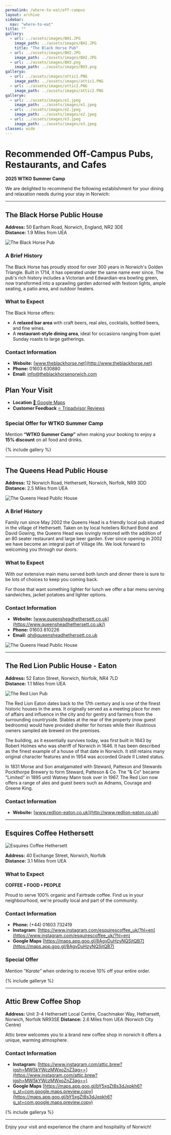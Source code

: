 ```yaml
---
permalink: /where-to-eat/off-campus
layout: archive
sidebar:
  nav: "where-to-eat"
title: ""
gallery:
  - url: ../assets/images/BH1.JPG
    image_path: ../assets/images/BH1.JPG
    title: "The Black Horse Pub"
  - url: ../assets/images/BH2.JPG
    image_path: ../assets/images/BH2.JPG
  - url: ../assets/images/BH3.png
    image_path: ../assets/images/BH3.png
gallerya:
  - url: ../assets/images/attic1.PNG
    image_path: ../assets/images/attic1.PNG
  - url: ../assets/images/attic2.PNG
    image_path: ../assets/images/attic2.PNG
gallerye:
  - url: ../assets/images/e1.jpeg
    image_path: ../assets/images/e1.jpeg
  - url: ../assets/images/e2.jpeg
    image_path: ../assets/images/e2.jpeg
  - url: ../assets/images/e3.jpeg
    image_path: ../assets/images/e3.jpeg
classes: wide
---
```

# Recommended Off-Campus Pubs, Restaurants, and Cafes  
**2025 WTKO Summer Camp**

We are delighted to recommend the following establishment for your dining and relaxation needs during your stay in Norwich:

---

## **The Black Horse Public House**  
**Address:** 50 Earlham Road, Norwich, England, NR2 3DE  
**Distance:** 1.9 Miles from UEA  

![The Black Horse Pub](../assets/images/BlackHorse.jpeg "The Black Horse Pub")

### **A Brief History**  
The Black Horse has proudly stood for over 300 years in Norwich's Golden Triangle. Built in 1714, it has operated under the same name ever since. The pub's rich history includes a Victorian and Edwardian-era bowling green, now transformed into a sprawling garden adorned with festoon lights, ample seating, a patio area, and outdoor heaters.

### **What to Expect**  
The Black Horse offers:  
- A **relaxed bar area** with craft beers, real ales, cocktails, bottled beers, and fine wines.  
- A **restaurant-style dining area**, ideal for occasions ranging from quiet Sunday roasts to large gatherings.  

### **Contact Information**  
- **Website:** [www.theblackhorse.net](http://www.theblackhorse.net)  
- **Phone:** 01603 630880  
- **Email:** [info@theblackhorsenorwich.com](mailto:info@theblackhorsenorwich.com)  

## Plan Your Visit

- **Location** [📍 Google Maps](https://g.co/kgs/YK9CE9v)  
- **Customer Feedback** [⭐ Tripadvisor Reviews](https://www.tripadvisor.co.uk/Restaurant_Review-g186342-d3835230-Reviews-The_Black_Horse-Norwich_Norfolk_East_Anglia_England.html)

### **Special Offer for WTKO Summer Camp**  
Mention **“WTKO Summer Camp”** when making your booking to enjoy a **15% discount** on all food and drinks.

{% include gallery %}

---

## **The Queens Head Public House**  
**Address:**  12 Norwich Road, Hethersett, Norwich, Norfolk, NR9 3DD
**Distance:** 2.5 Miles from UEA  

![The Queens Head Public House](../assets/images/qh2.jpeg "The Queens Head Public House")

### **A Brief History**  
Family run since May 2002 the Queens Head is a friendly local pub situated in the village of Hethersett.
Taken on by local hoteliers Richard Bond and David Gowing, the Queens Head was lovingly restored with the addition of an 80 seater restaurant and large beer garden. Ever since opening in 2002 we have become an integral part of Village life. We look forward to welcoming you through our doors.

### **What to Expect**  
With our extensive main menu served both lunch and dinner there is sure to be lots of choices to keep you coming back.

For those that want something lighter for lunch we offer a bar menu serving sandwiches, jacket potatoes and lighter options.

### **Contact Information**  
- **Website:** [www.queensheadhethersett.co.uk](https://www.queensheadhethersett.co.uk/)
- **Phone:** 01603 810226
- **Email:** [qh@queensheadhethersett.co.uk](mailto:qh@queensheadhethersett.co.uk)

![The Queens Head Public House](../assets/images/qh1.jpeg "The Queens Head Public House")


---

## **The Red Lion Public House - Eaton**  
**Address:** 52 Eaton Street, Norwich, Norfolk, NR4 7LD  
**Distance:** 1.1 Miles from UEA 

![The Red Lion Pub](../assets/images/red-lion.jpeg "The Red Lion Pub")

The Red Lion Eaton dates back to the 17th century and is one of the finest historic houses in the area. It originally served as a meeting place for men of affairs and influence in the city and for gentry and farmers from the surrounding countryside. Stables at the rear of the property (now guest bedrooms) would have provided shelter for horses while their illustrious owners sampled ale brewed on the premises.

The building, as it essentially survives today, was first built in 1643 by Robert Holmes who was sheriff of Norwich in 1646. It has been described as the finest example of a house of that date in Norwich. It still retains many original character features and in 1954 was accorded Grade II Listed status.

In 1831 Morse and Son amalgamated with Steward, Patteson and Stewards Pockthorpe Brewery to form Steward, Patteson & Co. The "& Co" became "Limited" in 1895 until Watney Mann took over in 1967. The Red Lion now offers a range of ales and guest beers such as Adnams, Courage and Greene King.

### **Contact Information**  
- **Website:** [www.redlion-eaton.co.uk](http://www.redlion-eaton.co.uk)  

---

## **Esquires Coffee Hethersett**

![Esquires Coffee Hethersett](../assets/images/e4.jpeg "Esquires Coffee Hethersett")

**Address:** 40 Exchange Street, Norwich, Norfolk  
**Distance:** 3.1 Miles from UEA   

### **What to Expect**
**COFFEE • FOOD • PEOPLE**

Proud to serve 100% organic and Fairtrade coffee. Find us in your neighbourhood, we're proudly local and part of the community.

### **Contact Information**  
- **Phone:** (+44) 01603 732419
- **Instagram:** [https://www.instagram.com/esquirescoffee_uk/?hl=en](https://www.instagram.com/esquirescoffee_uk/?hl=en)  
- **Google Maps** [https://maps.app.goo.gl/8AgvDuHzyNQSjtQB7](https://maps.app.goo.gl/8AgvDuHzyNQSjtQB7)

### **Special Offer**
Mention *"Karate”* when ordering to receive 10% off your entire order.

{% include gallerye %}

---

## **Attic Brew Coffee Shop**  
**Address:** Unit 3-4 Hethersett Local Centre, Coachmaker Way, Hethersett, Norwich, Norfolk NR93SE 
**Distance:** 2.6 Miles from UEA (Norwich City Centre) 

Attic brew welcomes you to a brand new coffee shop in norwich it offers a unique, warming atmosphere.

### **Contact Information**  
- **Instagram:** [https://www.instagram.com/attic.brew?igsh=MW5kYWczMWxoZnZ3ag==](https://www.instagram.com/attic.brew?igsh=MW5kYWczMWxoZnZ3ag==)  
- **Google Maps** [https://maps.app.goo.gl/bY5xgZt8s3dJxpkh6?g_st=com.google.maps.preview.copy](https://maps.app.goo.gl/bY5xgZt8s3dJxpkh6?g_st=com.google.maps.preview.copy)

{% include gallerya %}

---  
Enjoy your visit and experience the charm and hospitality of Norwich!  
